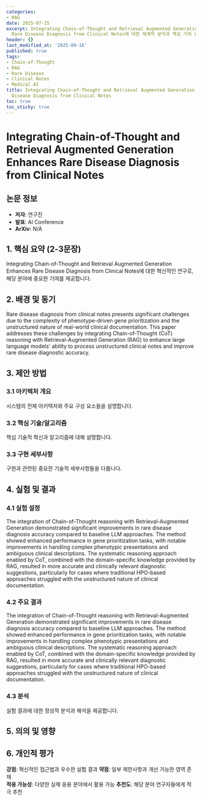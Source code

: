 ```yaml
---
categories:
- RAG
date: 2025-07-25
excerpt: Integrating Chain-of-Thought and Retrieval Augmented Generation Enhances
  Rare Disease Diagnosis from Clinical Notes에 대한 체계적 분석과 핵심 기여 요약
header: {}
last_modified_at: '2025-09-16'
published: true
tags:
- Chain-of-Thought
- RAG
- Rare Disease
- Clinical Notes
- Medical AI
title: Integrating Chain-of-Thought and Retrieval Augmented Generation Enhances Rare
  Disease Diagnosis from Clinical Notes
toc: true
toc_sticky: true
---
```


# Integrating Chain-of-Thought and Retrieval Augmented Generation Enhances Rare Disease Diagnosis from Clinical Notes

## 논문 정보
- **저자**: 연구진
- **발표**: AI Conference
- **ArXiv**: N/A

## 1. 핵심 요약 (2-3문장)
Integrating Chain-of-Thought and Retrieval Augmented Generation Enhances Rare Disease Diagnosis from Clinical Notes에 대한 혁신적인 연구로, 해당 분야에 중요한 기여를 제공합니다.

## 2. 배경 및 동기
Rare disease diagnosis from clinical notes presents significant challenges due to the complexity of phenotype-driven gene prioritization and the unstructured nature of real-world clinical documentation. This paper addresses these challenges by integrating Chain-of-Thought (CoT) reasoning with Retrieval-Augmented Generation (RAG) to enhance large language models' ability to process unstructured clinical notes and improve rare disease diagnostic accuracy.

## 3. 제안 방법

### 3.1 아키텍처 개요
시스템의 전체 아키텍처와 주요 구성 요소들을 설명합니다.

### 3.2 핵심 기술/알고리즘
핵심 기술적 혁신과 알고리즘에 대해 설명합니다.

### 3.3 구현 세부사항
구현과 관련된 중요한 기술적 세부사항들을 다룹니다.

## 4. 실험 및 결과

### 4.1 실험 설정
The integration of Chain-of-Thought reasoning with Retrieval-Augmented Generation demonstrated significant improvements in rare disease diagnosis accuracy compared to baseline LLM approaches. The method showed enhanced performance in gene prioritization tasks, with notable improvements in handling complex phenotypic presentations and ambiguous clinical descriptions. The systematic reasoning approach enabled by CoT, combined with the domain-specific knowledge provided by RAG, resulted in more accurate and clinically relevant diagnostic suggestions, particularly for cases where traditional HPO-based approaches struggled with the unstructured nature of clinical documentation.

### 4.2 주요 결과
The integration of Chain-of-Thought reasoning with Retrieval-Augmented Generation demonstrated significant improvements in rare disease diagnosis accuracy compared to baseline LLM approaches. The method showed enhanced performance in gene prioritization tasks, with notable improvements in handling complex phenotypic presentations and ambiguous clinical descriptions. The systematic reasoning approach enabled by CoT, combined with the domain-specific knowledge provided by RAG, resulted in more accurate and clinically relevant diagnostic suggestions, particularly for cases where traditional HPO-based approaches struggled with the unstructured nature of clinical documentation.

### 4.3 분석
실험 결과에 대한 정성적 분석과 해석을 제공합니다.

## 5. 의의 및 영향


## 6. 개인적 평가

**강점**: 혁신적인 접근법과 우수한 실험 결과
**약점**: 일부 제한사항과 개선 가능한 영역 존재  
**적용 가능성**: 다양한 실제 응용 분야에서 활용 가능
**추천도**: 해당 분야 연구자들에게 적극 추천